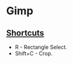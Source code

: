 # Gimp

## [Shortcuts](http://gimptips.com/articles/gimp-keyboard-shortcuts)
* R - Rectangle Select.
* Shift+C - Crop.


